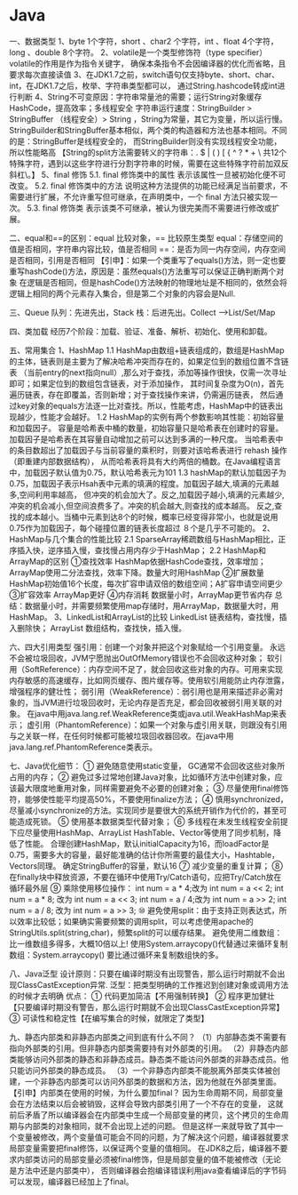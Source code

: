 # Java
一、数据类型
   1、byte 1个字符，short 、char2 个字符，int 、float 4个字符，long 、double 8个字符。
   2、volatile是一个类型修饰符（type specifier）volatile的作用是作为指令关键字，
      确保本条指令不会因编译器的优化而省略，且要求每次直接读值
   3、在JDK1.7之前，switch语句仅支持byte、short、char、int，在JDK1.7之后，枚举、字符串类型都可以，
      通过String.hashcode转成int进行判断
   4、String不可变原因：字符串常量池的需要；运行String对象缓存HashCode，提高效率；多线程安全
      字符串运行速度：StringBuilder > StringBuffer （线程安全）> String ，String为常量，其它为变量，所以运行慢。
      StringBuilder和StringBuffer基本相似，两个类的构造器和方法也基本相同。不同的是：StringBuffer是线程安全的，
      而StringBuilder则没有实现线程安全功能，所以性能略高
      【String的split方法需要转义的字符串：. $ | ( ) [ { ^ ? * + \ 共12个特殊字符，遇到以这些字符进行分割字符串的时候，需要在这些特殊字符前加双反斜杠\\。】
   5、final 修饰
       5.1. final 修饰类中的属性 表示该属性一旦被初始化便不可改变。
       5.2. final 修饰类中的方法 说明这种方法提供的功能已经满足当前要求，不需要进行扩展，不允许重写但可继承，在声明类中，一个 final 方法只被实现一次。
       5.3. final 修饰类 表示该类不可继承，被认为很完美而不需要进行修改或扩展。

二、equal和==的区别：equal 比较对象，== 比较原生类型
    equal：存储空间的值是否相同，字符串内容比较，值是否相同
    ==：是否为同一内存空间，内存空间是否相同，引用是否相同
    【引申】：如果一个类重写了equals()方法，则一定也要重写hashCode()方法，原因是：虽然equals()方法重写可以保证正确判断两个对象
    在逻辑是否相同，但是hashCode()方法映射的物理地址是不相同的，依然会将逻辑上相同的两个元素存入集合，但是第二个对象的内容会是Null.

三、Queue 队列：先进先出，Stack 栈：后进先出。Collect -->List/Set/Map

四、类加载
    经历7个阶段：加载、验证、准备、解析、初始化、使用和卸载。

五、常用集合
    1、HashMap
       1.1 HashMap由数组+链表组成的，数组是HashMap的主体，链表则是主要为了解决哈希冲突而存在的，如果定位到的数组位置不含链表
           （当前entry的next指向null）,那么对于查找，添加等操作很快，仅需一次寻址即可；如果定位到的数组包含链表，对于添加操作，
           其时间复杂度为O(n)，首先遍历链表，存在即覆盖，否则新增；对于查找操作来讲，仍需遍历链表，
           然后通过key对象的equals方法逐一比对查找。所以，性能考虑，HashMap中的链表出现越少，性能才会越好。
       1.2 HashMap的实例有两个参数影响其性能：初始容量和加载因子。
           容量是哈希表中桶的数量，初始容量只是哈希表在创建时的容量。加载因子是哈希表在其容量自动增加之前可以达到多满的一种尺度。
           当哈希表中的条目数超出了加载因子与当前容量的乘积时，则要对该哈希表进行 rehash 操作（即重建内部数据结构），
           从而哈希表将具有大约两倍的桶数。在Java编程语言中，加载因子默认值为0.75，默认哈希表元为101
       1.3 hashMap的默认加载因子为0.75，加载因子表示Hsah表中元素的填满的程度。加载因子越大,填满的元素越多,空间利用率越高，
           但冲突的机会加大了。反之,加载因子越小,填满的元素越少,冲突的机会减小,但空间浪费多了。冲突的机会越大,则查找的成本越高。
           反之,查找的成本越小。当桶中元素到达8个的时候，概率已经变得非常小，也就是说用0.75作为加载因子，每个碰撞位置的链表长度超过
           ８个是几乎不可能的。
    2、HashMap与几个集合的性能比较
       2.1 SparseArray稀疏数组与HashMap相比，正序插入快，逆序插入慢，查找慢占用内存少于HashMap；
       2.2 HashMap和ArrayMap的区别
           ①查找效率  HashMap依据HashCode查找，效率增加；ArrayMap使用二分法查找，效率下降。数量大时用HashMap
           ②扩展数量  HashMap初始值16个长度，每次扩容申请双倍的数组空间；A扩容申请空间更少
           ③扩容效率  ArrayMap更好
           ④内存消耗  数据量小时，ArrayMap更节省内存
           总结：数据量小时，并需要频繁使用map存储时，用ArrayMap，数据量大时，用HashMap。
    3、LinkedList和ArrayList的比较
       LinkedList 链表结构，查找慢，插入删除快；
       ArrayList 数组结构，查找快，插入慢。


六、四大引用类型
    强引用：创建一个对象并把这个对象赋给一个引用变量。 永远不会被垃圾回收，JVM宁愿抛出OutOfMemory错误也不会回收这种对象；
    软引用（SoftReference）：内存空间不足了，就会回收这些对象的内存。可用来实现内存敏感的高速缓存，比如网页缓存、图片缓存等。使用软引用能防止内存泄露，增强程序的健壮性；
    弱引用（WeakReference）：弱引用也是用来描述非必需对象的，当JVM进行垃圾回收时，无论内存是否充足，都会回收被弱引用关联的对象。
          在java中用java.lang.ref.WeakReference类或java.util.WeakHashMap来表示；
    虚引用（PhantomReference）：如果一个对象与虚引用关联，则跟没有引用与之关联一样，在任何时候都可能被垃圾回收器回收。在java中用java.lang.ref.PhantomReference类表示。


七、Java优化细节：
    ① 避免随意使用static变量， GC通常不会回收这些对象所占用的内存；
    ② 避免过多过常地创建Java对象，比如循环方法中创建对象，应该最大限度地重用对象，同样需要避免不必要的创建对象；
    ③ 尽量使用final修饰符，能够使性能平均提高50%，不要使用finalize方法；
    ④ 慎用synchronized，尽量减小synchronize的方法。实现同步是要很大的系统开销作为代价的，甚至可能造成死锁。
    ⑤ 使用基本数据类型代替对象；
    ⑥ 多线程在未发生线程安全前提下应尽量使用HashMap、ArrayList
      HashTable、Vector等使用了同步机制，降低了性能。
      合理创建HashMap，默认initialCapacity为16，而loadFactor是0.75，需要多大的容量，最好能准确的估计你所需要的最佳大小，Hashtable，Vectors同理。
      确定StringBuffer的容量，默认16
    ⑦ 减少变量的重复计算；
    ⑧ 在finally块中释放资源，不要在循环中使用Try/Catch语句，应把Try/Catch放在循环最外层
    ⑨ 乘除使用移位操作：
      int num = a * 4;改为 int num = a << 2;   int num = a * 8; 改为 int num = a << 3;
      int num = a / 4;改为 int num = a >> 2;   int num = a / 8; 改为 int num = a >> 3;
    ⑩ 避免使用split：由于支持正则表达式，所以效率比较低；如果确实需要频繁的调用split，可以考虑使用apache的StringUtils.split(string,char)，频繁split的可以缓存结果。
      避免使用二维数组：比一维数组多得多，大概10倍以上!
      使用System.arraycopy()代替通过来循环复制数组：System.arraycopy() 要比通过循环来复制数组快的多。

八、Java泛型
   设计原则：只要在编译时期没有出现警告，那么运行时期就不会出现ClassCastException异常.
   泛型：把类型明确的工作推迟到创建对象或调用方法的时候才去明确
   优点：
     ① 代码更加简洁【不用强制转换】
     ② 程序更加健壮【只要编译时期没有警告，那么运行时期就不会出现ClassCastException异常】
     ③ 可读性和稳定性【在编写集合的时候，就限定了类型】

九、静态内部类和非静态内部类之间到底有什么不同？
   （1）内部静态类不需要有指向外部类的引用。但非静态内部类需要持有对外部类的引用。
   （2）非静态内部类能够访问外部类的静态和非静态成员。静态类不能访问外部类的非静态成员。他只能访问外部类的静态成员。
   （3）一个非静态内部类不能脱离外部类实体被创建，一个非静态内部类可以访问外部类的数据和方法，因为他就在外部类里面。
   【引申】内部类在使用的时候，为什么要加final？
       因为生命周期不同，局部变量会在方法结束以后会被销毁，这样会导致内部类引用了一个不存在的变量，
       这就前后矛盾了所以编译器会在内部类中生成一个局部变量的拷贝，这个拷贝的生命周期与内部类的对象相同，就不会出现上述的问题。
       但是这样一来就导致了其中一个变量被修改，两个变量值可能会不同的问题，为了解决这个问题，编译器就要求局部变量需要把final修饰，以保证两个变量的值相同。
       在JDK8之后，编译器不要求内部类访问的局部变量必须被final修饰，但是局部变量的值不能被修改（无论是方法中还是内部类中），
       否则编译器会抱编译错误利用java查看编译后的字节码可以发现，编译器已经加上了final。

